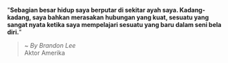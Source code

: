 "**Sebagian besar hidup saya berputar di sekitar ayah saya. Kadang-kadang, saya bahkan merasakan hubungan yang kuat, sesuatu yang sangat nyata ketika saya mempelajari sesuatu yang baru dalam seni bela diri.**"

> ~ _By Brandon Lee_  
Aktor Amerika
